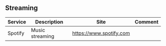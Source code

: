 ## Streaming

| Service | Description | Site | Comment |
| --- | --- | --- | --- |
| Spotify | Music streaming | https://www.spotify.com |
